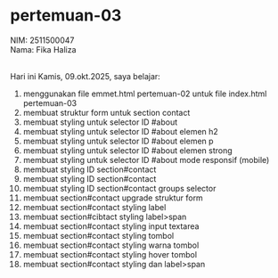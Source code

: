 # pertemuan-03

NIM: 2511500047<br>
Nama: Fika Haliza                                               <br><br>

Hari ini Kamis, 09.okt.2025, saya belajar:
<ol>
  <li>menggunakan file emmet.html pertemuan-02 untuk file index.html pertemuan-03</li>
  <li>membuat struktur form untuk section contact</li>
  <li>membuat styling untuk selector ID #about</li>
  <li>membuat styling untuk selector ID #about elemen h2</li>
  <li>membuat styling untuk selector ID #about elemen p</li>
  <li>membuat styling untuk selector ID #about elemen strong</li>
  <li>membuat styling untuk selector ID #about mode responsif (mobile)</li>
  <li>membuat styling ID section#contact</li>
  <li>membuat styling ID section#contact</li> 
  <li>membuat styling ID section#contact groups selector</li>
  <li>membuat section#contact upgrade struktur form</li>
  <li>membuat section#contact styling label</li>
  <li>membuat section#cibtact styling label>span</li>
  <li>membuat section#contact styling input textarea</li>
  <li>membuat section#contact styling tombol</li>
  <li>membuat section#contact styling warna tombol</li>
  <li>membuat section#contact styling hover tombol</li>
  <li>membuat section#contact styling dan label>span</li>
  </ol>